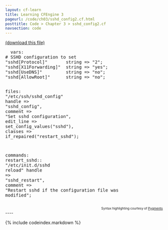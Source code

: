 ```yaml
---
layout: cf-learn
title: Learning CFEngine 3
pageurl: /code/ch03/sshd_config2.cf.html
posttitle: Code > Chapter 3 > sshd_config2.cf
navsection: code
---
```


[(download this file)](https://raw.github.com/zzamboni/cf-learn.info/master/src/ch03/sshd_config2.cf)

<div class="highlight"><pre>  <span class="kd">vars</span><span class="p">:</span>
<span class="c"># SSHD configuration to set</span>
<span class="p">&quot;</span><span class="nv">sshd[Protocol]</span><span class="p">&quot;</span>       <span class="kt">string</span> <span class="o">=&gt;</span> <span class="s">&quot;2&quot;</span><span class="p">;</span>
<span class="p">&quot;</span><span class="nv">sshd[X11Forwarding]</span><span class="p">&quot;</span>  <span class="kt">string</span> <span class="o">=&gt;</span> <span class="s">&quot;yes&quot;</span><span class="p">;</span>
<span class="p">&quot;</span><span class="nv">sshd[UseDNS]</span><span class="p">&quot;</span>         <span class="kt">string</span> <span class="o">=&gt;</span> <span class="s">&quot;no&quot;</span><span class="p">;</span>
<span class="p">&quot;</span><span class="nv">sshd[AllowRoot]</span><span class="p">&quot;</span>      <span class="kt">string</span> <span class="o">=&gt;</span> <span class="s">&quot;no&quot;</span><span class="p">;</span>

  <span class="kd">files</span><span class="p">:</span>
<span class="p">&quot;</span><span class="nv">/etc/ssh/sshd_config</span><span class="p">&quot;</span>
<span class="kt">handle</span>    <span class="o">=&gt;</span> <span class="s">&quot;sshd_config&quot;</span><span class="p">,</span>
<span class="kr">comment</span>   <span class="o">=&gt;</span> <span class="s">&quot;Set sshd configuration&quot;</span><span class="p">,</span>
<span class="kr">edit_line</span> <span class="o">=&gt;</span> <span class="nf">set_config_values</span><span class="p">(</span><span class="s">&quot;sshd&quot;</span><span class="p">),</span>
<span class="kr">classes</span>   <span class="o">=&gt;</span> <span class="nf">if_repaired</span><span class="p">(</span><span class="s">&quot;restart_sshd&quot;</span><span class="p">);</span>

  <span class="kd">commands</span><span class="p">:</span>
    <span class="nc">restart_sshd</span><span class="p">::</span>
<span class="p">&quot;</span><span class="nv">/etc/init.d/sshd reload</span><span class="p">&quot;</span>
<span class="kt">handle</span>  <span class="o">=&gt;</span> <span class="s">&quot;sshd_restart&quot;</span><span class="p">,</span>
<span class="kr">comment</span> <span class="o">=&gt;</span> <span class="s">&quot;Restart sshd if the configuration file was modified&quot;</span><span class="p">;</span>
</pre></div>

<div align="right"><font size="-2">Syntax highlighting courtesy of <a href="http://blog.zzamboni.org/cfengine3-lexer-for-pygments">Pygments</a></font></div>
----

{% include codeindex.markdown %}
